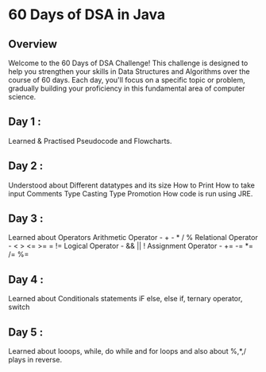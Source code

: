 # 60 Days of DSA in Java

## Overview
  Welcome to the 60 Days of DSA Challenge! This challenge is designed to help you strengthen your skills in Data Structures and Algorithms over the course of 60 days. Each day, you'll focus on a specific topic or problem, gradually building your proficiency in this fundamental area of computer science.

## Day 1 :
  Learned & Practised Pseudocode and Flowcharts.

## Day 2 :
  Understood about Different datatypes and its size
  How to Print
  How to take input
  Comments
  Type Casting
  Type Promotion
  How code is run using JRE.

## Day 3 :
  Learned about Operators
    Arithmetic Operator - + - * / %
    Relational Operator  -  < > <= >= = !=
    Logical Operator - && || !
    Assignment Operator - += -= *= /= %=

## Day 4 :
  Learned about Conditionals statements
    iF else, else if, ternary operator, switch

## Day 5 :
  Learned about looops, while, do while and for loops and also about %,*,/ plays in reverse.
